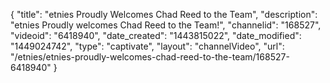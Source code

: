{
    "title": "etnies Proudly Welcomes Chad Reed to the Team",
    "description": "etnies Proudly welcomes Chad Reed to the Team!",
    "channelid": "168527",
    "videoid": "6418940",
    "date_created": "1443815022",
    "date_modified": "1449024742",
    "type": "captivate",
    "layout": "channelVideo",
    "url": "\/etnies\/etnies-proudly-welcomes-chad-reed-to-the-team\/168527-6418940"
}